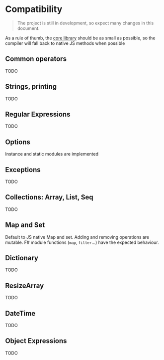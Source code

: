 # Compatibility

> The project is still in development, so expect many changes in this document.

As a rule of thumb, the [core library](/lib/fabel-core.js) should be as small as possible, so the compiler will fall back to native JS methods when possible

## Common operators
TODO

## Strings, printing
TODO

## Regular Expressions
TODO

## Options
Instance and static modules are implemented

## Exceptions
TODO

## Collections: Array, List, Seq
TODO

## Map and Set
Default to JS native Map and set. Adding and removing operations are mutable. F# module functions (`map`, `filter`...) have the expected behaviour.

## Dictionary
TODO

## ResizeArray
TODO

## DateTime
TODO

## Object Expressions
TODO
